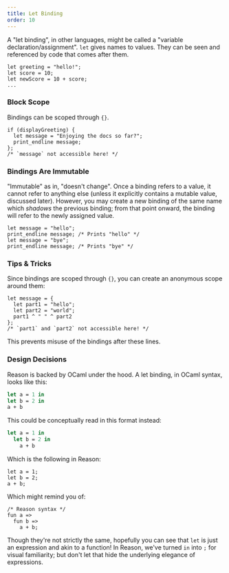 ```yaml
---
title: Let Binding
order: 10
---
```


A "let binding", in other languages, might be called a "variable declaration/assignment". `let` gives names to values. They can be seen and referenced by code that comes after them.

```reason
let greeting = "hello!";
let score = 10;
let newScore = 10 + score;
...
```

### Block Scope

Bindings can be scoped through `{}`.

```reason
if (displayGreeting) {
  let message = "Enjoying the docs so far?";
  print_endline message;
};
/* `message` not accessible here! */
```

### Bindings Are Immutable

"Immutable" as in, "doesn't change". Once a binding refers to a value, it cannot refer to anything else (unless it
explicitly contains a mutable value, discussed later). However, you may create a new binding of the same name which *shadows* the previous binding; from that point onward, the binding will refer to the newly assigned value.

```reason
let message = "hello";
print_endline message; /* Prints "hello" */
let message = "bye";
print_endline message; /* Prints "bye" */
```

### Tips & Tricks

Since bindings are scoped through `{}`, you can create an anonymous scope around them:

```reason
let message = {
  let part1 = "hello";
  let part2 = "world";
  part1 ^ " " ^ part2
};
/* `part1` and `part2` not accessible here! */
```

This prevents misuse of the bindings after these lines.

### Design Decisions

Reason is backed by OCaml under the hood. A let binding, in OCaml syntax, looks like this:

```ocaml
let a = 1 in
let b = 2 in
a + b
```

This could be conceptually read in this format instead:

```ocaml
let a = 1 in
  let b = 2 in
    a + b
```

Which is the following in Reason:

```reason
let a = 1;
let b = 2;
a + b;
```

Which might remind you of:

```reason
/* Reason syntax */
fun a =>
  fun b =>
    a + b;
```

Though they're not strictly the same, hopefully you can see that `let` is just an expression and akin to a function! In Reason, we've turned `in` into `;` for visual familiarity; but don't let that hide the underlying elegance of expressions.
